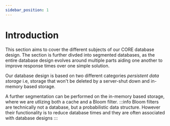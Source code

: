 ```yaml
---
sidebar_position: 1
---
```


# Introduction
This section aims to cover the different subjects of our CORE database design.
The section is further divded into segmented databases, as the entire database design evolves around multiple parts aiding one another to improve response times over one simple solution. 

Our database design is based on two different categories *persistent data storage* i.e, storage that won't be deleted by a server-shut down and in-memory based storage. 

A further segmentation can be performed on the in-memory based storage, where we are utlizing both a cache and a Bloom filter. 
:::info
Bloom filters are technically not a database, but a probabilistic data structure. However their functionality is to reduce database times and they are often associated with database designs
:::

